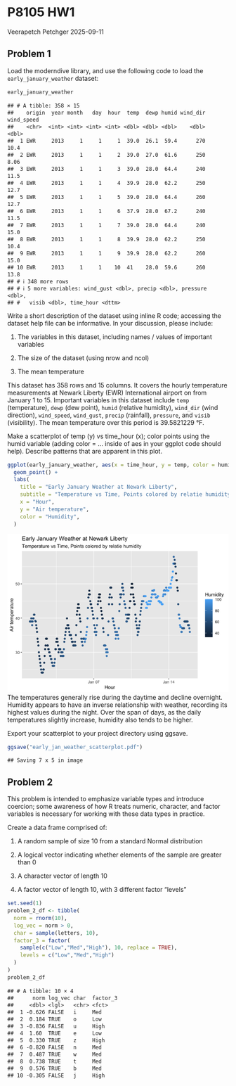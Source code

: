 P8105 HW1
================
Veerapetch Petchger
2025-09-11

## Problem 1

Load the moderndive library, and use the following code to load the
`early_january_weather` dataset:

``` r
early_january_weather
```

    ## # A tibble: 358 × 15
    ##    origin  year month   day  hour  temp  dewp humid wind_dir wind_speed
    ##    <chr>  <int> <int> <int> <int> <dbl> <dbl> <dbl>    <dbl>      <dbl>
    ##  1 EWR     2013     1     1     1  39.0  26.1  59.4      270      10.4 
    ##  2 EWR     2013     1     1     2  39.0  27.0  61.6      250       8.06
    ##  3 EWR     2013     1     1     3  39.0  28.0  64.4      240      11.5 
    ##  4 EWR     2013     1     1     4  39.9  28.0  62.2      250      12.7 
    ##  5 EWR     2013     1     1     5  39.0  28.0  64.4      260      12.7 
    ##  6 EWR     2013     1     1     6  37.9  28.0  67.2      240      11.5 
    ##  7 EWR     2013     1     1     7  39.0  28.0  64.4      240      15.0 
    ##  8 EWR     2013     1     1     8  39.9  28.0  62.2      250      10.4 
    ##  9 EWR     2013     1     1     9  39.9  28.0  62.2      260      15.0 
    ## 10 EWR     2013     1     1    10  41    28.0  59.6      260      13.8 
    ## # ℹ 348 more rows
    ## # ℹ 5 more variables: wind_gust <dbl>, precip <dbl>, pressure <dbl>,
    ## #   visib <dbl>, time_hour <dttm>

Write a short description of the dataset using inline R code; accessing
the dataset help file can be informative. In your discussion, please
include:

1)  The variables in this dataset, including names / values of important
    variables

2)  The size of the dataset (using nrow and ncol)

3)  The mean temperature

This dataset has 358 rows and 15 columns. It covers the hourly
temperature measurements at Newark Liberty (EWR) International airport
on from January 1 to 15. Important variables in this dataset include
`temp` (temperature), `dewp` (dew point), `humid` (relative humidity),
`wind_dir` (wind direction), `wind_speed`, `wind_gust`, `precip`
(rainfall), `pressure`, and `visib` (visibility). The mean temperature
over this period is 39.5821229 °F.

Make a scatterplot of temp (y) vs time_hour (x); color points using the
humid variable (adding color = … inside of aes in your ggplot code
should help). Describe patterns that are apparent in this plot.

``` r
ggplot(early_january_weather, aes(x = time_hour, y = temp, color = humid)) +
  geom_point() +
  labs(
    title = "Early January Weather at Newark Liberty",
    subtitle = "Temperature vs Time, Points colored by relatie humidity",
    x = "Hour",
    y = "Air temperature",
    color = "Humidity",
  )
```

![](p8105_hw1_vp2587_files/figure-gfm/unnamed-chunk-1-1.png)<!-- --> The
temperatures generally rise during the daytime and decline overnight.
Humidity appears to have an inverse relationship with weather, recording
its highest values during the night. Over the span of days, as the daily
temperatures slightly increase, humidity also tends to be higher.

Export your scatterplot to your project directory using ggsave.

``` r
ggsave("early_jan_weather_scatterplot.pdf")
```

    ## Saving 7 x 5 in image

## Problem 2

This problem is intended to emphasize variable types and introduce
coercion; some awareness of how R treats numeric, character, and factor
variables is necessary for working with these data types in practice.

Create a data frame comprised of:

1)  A random sample of size 10 from a standard Normal distribution

2)  A logical vector indicating whether elements of the sample are
    greater than 0

3)  A character vector of length 10

4)  A factor vector of length 10, with 3 different factor “levels”

``` r
set.seed(1)
problem_2_df <- tibble(
  norm = rnorm(10),
  log_vec = norm > 0,
  char = sample(letters, 10),
  factor_3 = factor(
    sample(c("Low","Med","High"), 10, replace = TRUE),
    levels = c("Low","Med","High")
  )
)
problem_2_df
```

    ## # A tibble: 10 × 4
    ##      norm log_vec char  factor_3
    ##     <dbl> <lgl>   <chr> <fct>   
    ##  1 -0.626 FALSE   i     Med     
    ##  2  0.184 TRUE    o     Low     
    ##  3 -0.836 FALSE   u     High    
    ##  4  1.60  TRUE    e     Low     
    ##  5  0.330 TRUE    z     High    
    ##  6 -0.820 FALSE   n     Med     
    ##  7  0.487 TRUE    w     Med     
    ##  8  0.738 TRUE    t     Med     
    ##  9  0.576 TRUE    b     Med     
    ## 10 -0.305 FALSE   j     High
